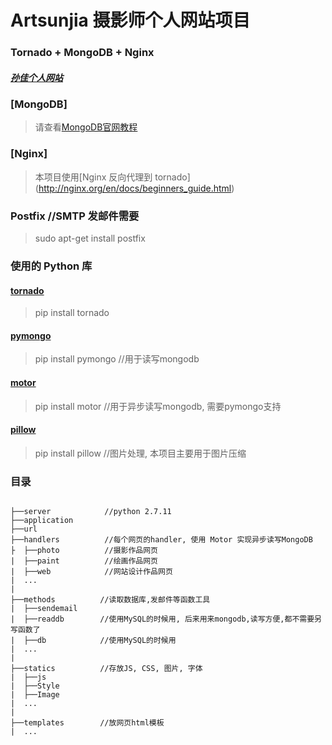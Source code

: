 # Artsunjia 摄影师个人网站项目
### Tornado + MongoDB + Nginx
##### [孙佳个人网站](artsunjia.com)

### [MongoDB]
> 请查看[MongoDB官网教程](https://docs.mongodb.com/manual/installation/)
### [Nginx]
> 本项目使用[Nginx 反向代理到 tornado] (http://nginx.org/en/docs/beginners_guide.html)
### Postfix  //SMTP 发邮件需要
>sudo apt-get install postfix

### 使用的 Python 库
#### [tornado](http://www.tornadoweb.org/en/stable/) 
> pip install tornado
#### [pymongo](https://api.mongodb.com/python/current/) 
> pip install pymongo    //用于读写mongodb
#### [motor](http://motor.readthedocs.io/en/stable/) 
> pip install motor    //用于异步读写mongodb, 需要pymongo支持
#### [pillow](https://pypi.python.org/pypi/Pillow) 
> pip install pillow    //图片处理, 本项目主要用于图片压缩



### 目录
```

├──server            //python 2.7.11
├──application
├──url
├──handlers          //每个网页的handler, 使用 Motor 实现异步读写MongoDB
├  ├──photo          //摄影作品网页
|  ├──paint          //绘画作品网页
|  ├──web            //网站设计作品网页
|  ...
|
├──methods          //读取数据库,发邮件等函数工具
|  ├──sendemail
|  ├──readdb        //使用MySQL的时候用, 后来用来mongodb,读写方便,都不需要另写函数了
|  ├──db            //使用MySQL的时候用
|  ...
|
├──statics          //存放JS, CSS, 图片, 字体
|  ├──js
|  ├──Style
|  ├──Image
|  ...
|
├──templates        //放网页html模板
|  ...
```
